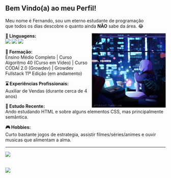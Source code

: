 <h2>Bem Vindo(a) ao meu Perfil!</h2>
<p align="left"> 
  Meu nome é Fernando, sou um eterno estudante de programação<br>
  que todos os dias descobre o quanto ainda <strong>NÃO</strong> sabe da área. 😂
</p>
<img src="https://github.com/Aquilesxd100/Aquilesxd100/blob/87234406ba191d84b30934155da165205391a39d/Ju5DIi5.gif" min-width="56%" max-width="46%" width="46%" align="right">
<p align="left">
 <strong>👾 Linguagens:</strong> <br>
 <img src="https://img.shields.io/badge/HTML5-E34F26?style=for-the-badge&logo=html5&logoColor=white" height="22px">
 <img src="https://img.shields.io/badge/CSS3-1572B6?style=for-the-badge&logo=css3&logoColor=white" height="22px">
 <img src="https://img.shields.io/badge/JavaScript-323330?style=for-the-badge&logo=javascript&logoColor=F7DF1E" height="22px">
</p>

<p align="left">
  <strong>📃 Formação:</strong> <br>
  Ensino Médio Completo | Curso Algoritmo 40 (Curso em Vídeo) | Curso CODAÍ 2.0 (Growdev) | Growdev Fullstack 11ª Edição (em andamento) 
</p>

<p align="left">
  <strong>⌛ Experiências Profissionais:</strong> <br>
  Auxiliar de Vendas (durante cerca de 4 anos)
</p>

<p align="left">
  <strong>📖 Estudo Recente:</strong> <br>
  Ando estudando HTML e sobre alguns elementos CSS, mas principalmente semântica.
</p>

<p align="left">
  <strong>🎮 Hobbies:</strong> <br>
  Curto bastante jogos de estrategia, assistir filmes/séries/animes e ouvir musicas que alimentam a alma.
</p>
<hr>
<p align="left">
  <a href="https://www.linkedin.com/in/fernando-alan-fillmann-0188b024a" alt="Linkedin">
  <img src="https://img.shields.io/badge/-Linkedin-0e76a8?style=flat-square&logo=Linkedin&logoColor=white&link=https://www.linkedin.com/in/fernando-alan-fillmann-0188b024a" /></a>
</p>
<br>
<a href="https://github.com/Aquilesxd100">
  <img src="https://github-readme-stats.vercel.app/api/top-langs/?username=Aquilesxd100&hide=html&layout=compact&theme=dark" align="left" width="46%" max-width="46%" min-width="46%">
</a>
